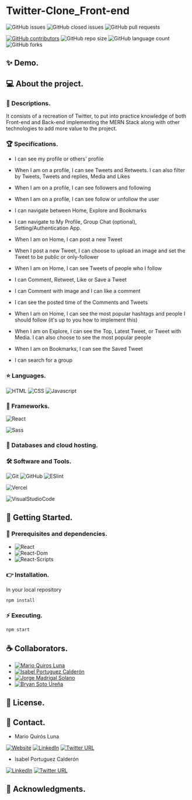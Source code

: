# Twitter-Clone_Front-end

![GitHub issues](https://img.shields.io/github/issues/MarioQuirosLuna/Twitter-Clone_Front-end)
![GitHub closed issues](https://img.shields.io/github/issues-closed/MarioQuirosLuna/Twitter-Clone_Front-end)
![GitHub pull requests](https://img.shields.io/github/issues-pr/MarioQuirosLuna/Twitter-Clone_Front-end)

[![GitHub contributors](https://img.shields.io/github/contributors/MarioQuirosLuna/Twitter-Clone_Front-end.svg?color=blue)](https://github.com/MarioQuirosLuna/Twitter-Clone_Front-end/network)
![GitHub repo size](https://img.shields.io/github/repo-size/MarioQuirosLuna/Twitter-Clone_Front-end)
![GitHub language count](https://img.shields.io/github/languages/count/MarioQuirosLuna/Twitter-Clone_Front-end)
![GitHub forks](https://img.shields.io/github/forks/MarioQuirosLuna/Twitter-Clone_Front-end)

## ✨ Demo.

## 💻 About the project.

   ### 📜 Descriptions.
   
   It consists of a recreation of Twitter, to put into practice knowledge of both Front-end and Back-end implementing the MERN Stack along with other technologies to add more value to the project.
   
   ### 🏆 Specifications.
   
   * I can see my profile or others' profile

   * When I am on a profile, I can see Tweets and Retweets. I can also filter by Tweets, Tweets and replies, Media and Likes

   * When I am on a profile, I can see followers and following

   * When I am on a profile, I can see follow or unfollow the user

   * I can navigate between Home, Explore and Bookmarks

   * I can navigate to My Profile, Group Chat (optional), Setting/Authentication App.

   * When I am on Home, I can post a new Tweet

   * When I post a new Tweet, I can choose to upload an image and set the Tweet to be public or only-follower

   * When I am on Home, I can see Tweets of people who I follow

   * I can Comment, Retweet, Like or Save a Tweet

   * I can Comment with image and I can like a comment

   * I can see the posted time of the Comments and Tweets

   * When I am on Home, I can see the most popular hashtags and people I should follow (it's up to you how to implement this)

   * When I am on Explore, I can see the Top, Latest Tweet, or Tweet with Media. I can also choose to see the most popular people

   * When I am on Bookmarks, I can see the Saved Tweet

   * I can search for a group

   ### ⭐ Languages.
   
  ![HTML](https://custom-icon-badges.herokuapp.com/badge/-HTML-%23E34F26?style=flat&logo=html5&logoColor=white&labelColor=111)
  ![CSS](https://custom-icon-badges.herokuapp.com/badge/-CSS-%231572b6?style=flat&logo=css3&logoColor=white&labelColor=111)
  ![Javascript](https://custom-icon-badges.herokuapp.com/badge/-JavaScript-%23F7DF1E?style=flat&logo=javascript&logoColor=white&labelColor=111)

   ### 🎨 Frameworks.
   
  ![React](https://custom-icon-badges.herokuapp.com/badge/-React-%2361DAFB?style=flat&logo=react&logoColor=white&labelColor=111)
  
  ![Sass](https://custom-icon-badges.herokuapp.com/badge/-Sass-%23CC6699?style=flat&logo=sass&logoColor=white&labelColor=111)
   
   ### 💾 Databases and cloud hosting.
  
   ### 🛠️ Software and Tools.
   
  ![Git](https://custom-icon-badges.herokuapp.com/badge/-Git-%23F05032?style=flat&logo=git&logoColor=white&labelColor=111)
  ![GitHub](https://custom-icon-badges.herokuapp.com/badge/-GitHub-%23181717?style=flat&logo=github&logoColor=white&labelColor=111)
  ![ESlint](https://custom-icon-badges.herokuapp.com/badge/-ESlint-%234B32C3?style=flat&logo=ESlint&logoColor=white&labelColor=111)

  ![Vercel](https://custom-icon-badges.herokuapp.com/badge/-Vercel-%23000000?style=flat&logo=Vercel&logoColor=white&labelColor=111)

  ![VisualStudioCode](https://custom-icon-badges.herokuapp.com/badge/-VisualStudioCode-%23007ACC?style=flat&logo=VisualStudioCode&logoColor=white&labelColor=111)

## 🚀 Getting Started.

   ### 📌 Prerequisites and dependencies.
   
   * ![React](https://img.shields.io/badge/react-v.17.0.2-111)
   * ![React-Dom](https://img.shields.io/badge/react_dom-v.17.0.2-111)
   * ![React-Scripts](https://img.shields.io/badge/react_scripts-v.5.0.0-111)

   ### 👉 Installation.
   
   In your local repository
   ```
   npm install
   ```

   ### ⚡ Executing.
   
   ```
   npm start
   ```

## ☕ Collaborators.
  * [![Mario Quiros Luna](https://custom-icon-badges.herokuapp.com/badge/-Mario%20Quirós%20Luna-%23181717?style=flat&logo=github&logoColor=white&labelColor=111)](https://github.com/MarioQuirosLuna)
  * [![Isabel Portuguez Calderón](https://custom-icon-badges.herokuapp.com/badge/-Isabel%20Portuguez%20Calderón-%23181717?style=flat&logo=github&logoColor=white&labelColor=111)](https://github.com/IsaPortuguez)
  * [![Jorge Madrigal Solano](https://custom-icon-badges.herokuapp.com/badge/-Jorge%20Madrigal%20Solano-%23181717?style=flat&logo=github&logoColor=white&labelColor=111)](https://github.com/Jorge81L)
  * [![Bryan Soto Ureña](https://custom-icon-badges.herokuapp.com/badge/-Bryan%20Soto%20Ureña-%23181717?style=flat&logo=github&logoColor=white&labelColor=111)](https://github.com/buraiang99)

## 📝 License.

## 💬 Contact.

* Mario Quirós Luna

[![Website](https://img.shields.io/website?label=Portfolio&up_color=%231E0A46&up_message=Mario%20Quiros%20Luna%20Dev&url=https%3A%2F%2Fmarioql-dev.vercel.app%2F)](https://marioql-dev.vercel.app/)
[![LinkedIn](https://custom-icon-badges.herokuapp.com/badge/-LinkedIn%20Mario%20Quirós%20Luna-%230A66C2?style=flat&logo=LinkedIn&logoColor=white&labelColor=111)](https://www.linkedin.com/in/mario-quir%C3%B3s-luna-dev-b99050206/)
[![Twitter URL](https://img.shields.io/twitter/url?label=Twitter%20%40MarioQuirosL&style=social&url=https%3A%2F%2Ftwitter.com%2FMarioQuirosL)](https://twitter.com/MarioQuirosL)

* Isabel Portuguez Calderón

[![LinkedIn](https://custom-icon-badges.herokuapp.com/badge/-LinkedIn%20Isabel%20Portuguez%20Calderón-%230A66C2?style=flat&logo=LinkedIn&logoColor=white&labelColor=111)](https://www.linkedin.com/in/isabel-portuguez-calderón-142b4b229)
[![Twitter URL](https://img.shields.io/twitter/url?label=Twitter%20%40IsaPortuguezC&style=social&url=https%3A%2F%2Ftwitter.com%2FIsaPortuguezC)](https://twitter.com/IsaPortuguezC)


## 💜 Acknowledgments.
